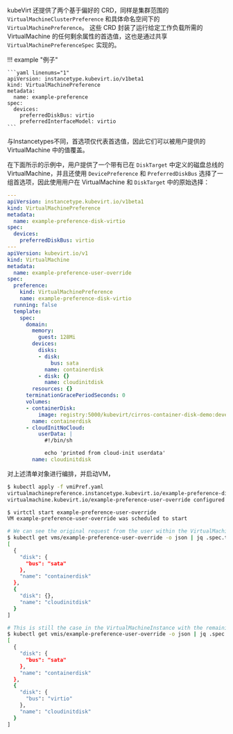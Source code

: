 
kubeVirt 还提供了两个基于偏好的 CRD，同样是集群范围的 `VirtualMachineClusterPreference` 和具体命名空间下的 `VirtualMachinePreference`。 这些 CRD 封装了运行给定工作负载所需的 VirtualMachine 的任何剩余属性的首选值，这也是通过共享 `VirtualMachinePreferenceSpec` 实现的。

!!! example "例子"

    ```yaml linenums="1"
    apiVersion: instancetype.kubevirt.io/v1beta1
    kind: VirtualMachinePreference
    metadata:
      name: example-preference
    spec:
      devices:
        preferredDiskBus: virtio
        preferredInterfaceModel: virtio
    ```

与Instancetypes不同，首选项仅代表首选值，因此它们可以被用户提供的 VirtualMachine 中的值覆盖。

在下面所示的示例中，用户提供了一个带有已在 `DiskTarget` 中定义的磁盘总线的 VirtualMachine，并且还使用 `DevicePreference` 和 `PreferredDiskBus` 选择了一组首选项，因此使用用户在 VirtualMachine 和 `DiskTarget` 中的原始选择：

```yaml linenums="1" title="vmPref.yaml"
---
apiVersion: instancetype.kubevirt.io/v1beta1
kind: VirtualMachinePreference
metadata:
  name: example-preference-disk-virtio
spec:
  devices:
    preferredDiskBus: virtio
---
apiVersion: kubevirt.io/v1
kind: VirtualMachine
metadata:
  name: example-preference-user-override
spec:
  preference:
    kind: VirtualMachinePreference
    name: example-preference-disk-virtio
  running: false
  template:
    spec:
      domain:
        memory:
          guest: 128Mi
        devices:
          disks:
          - disk:
              bus: sata
            name: containerdisk
          - disk: {}
            name: cloudinitdisk
        resources: {}
      terminationGracePeriodSeconds: 0
      volumes:
      - containerDisk:
          image: registry:5000/kubevirt/cirros-container-disk-demo:devel
        name: containerdisk
      - cloudInitNoCloud:
          userData: |
            #!/bin/sh

            echo 'printed from cloud-init userdata'
        name: cloudinitdisk
```

对上述清单对象进行编排，并启动VM，

```bash
$ kubectl apply -f vmiPref.yaml
virtualmachinepreference.instancetype.kubevirt.io/example-preference-disk-virtio created
virtualmachine.kubevirt.io/example-preference-user-override configured

$ virtctl start example-preference-user-override
VM example-preference-user-override was scheduled to start

# We can see the original request from the user within the VirtualMachine lists `containerdisk` with a `SATA` bus
$ kubectl get vms/example-preference-user-override -o json | jq .spec.template.spec.domain.devices.disks
[
  {
    "disk": {
      "bus": "sata"
    },
    "name": "containerdisk"
  },
  {
    "disk": {},
    "name": "cloudinitdisk"
  }
]

# This is still the case in the VirtualMachineInstance with the remaining disk using the `preferredDiskBus` from the preference of `virtio`
$ kubectl get vmis/example-preference-user-override -o json | jq .spec.domain.devices.disks
[
  {
    "disk": {
      "bus": "sata"
    },
    "name": "containerdisk"
  },
  {
    "disk": {
      "bus": "virtio"
    },
    "name": "cloudinitdisk"
  }
]
```
